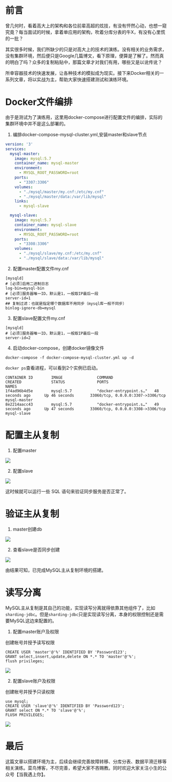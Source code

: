 # 前言

曾几何时，看着高大上的架构和各位前辈高超的炫技，有没有怦然心动，也想一窥究竟？每当面试的时候，拿着单应用的架构，吹着分库分表的牛X，有没有心里慌的一批？

其实很多时候，我们所缺少的只是对高大上的技术的演练。没有相关的业务需求，没有集群环境，然后便只是Google几篇博文，看下原理，便算是了解了。然而真的明白了吗？众多的复制粘贴中，那篇文章才对我们有用，哪些又是以讹传讹？

所幸容器技术的快速发展，让各种技术的模拟成为现实。接下来Docker相关的一系列文章，将以实战为主，帮助大家快速搭建测试和演练环境。

# Docker文件编排

由于是测试为了演练用，这里用docker-compose进行配置文件的编排，实际的集群环境中并不是这么部署的。

1. 编排docker-compose-mysql-cluster.yml,安装master和slave节点

```yaml
version: '3'
services:
  mysql-master:
    image: mysql:5.7
    container_name: mysql-master
    environment:
      - MYSQL_ROOT_PASSWORD=root
    ports:
      - "3307:3306"
    volumes:
      - "./mysql/master/my.cnf:/etc/my.cnf"
      - "./mysql/master/data:/var/lib/mysql"
    links:
      - mysql-slave

  mysql-slave:
    image: mysql:5.7
    container_name: mysql-slave
    environment:
      - MYSQL_ROOT_PASSWORD=root
    ports:
      - "3308:3306"
    volumes:
      - "./mysql/slave/my.cnf:/etc/my.cnf"
      - "./mysql/slave/data:/var/lib/mysql"

```

2. 配置master配置文件my.cnf

```
[mysqld]
# [必须]启用二进制日志
log-bin=mysql-bin 
# [必须]服务器唯一ID，默认是1，一般取IP最后一段  
server-id=1
## 复制过滤：也就是指定哪个数据库不用同步（mysql库一般不同步）
binlog-ignore-db=mysql
```

3. 配置slave配置文件my.cnf
 
```
[mysqld]
# [必须]服务器唯一ID，默认是1，一般取IP最后一段  
server-id=2
```

4. 启动docker-compose，创建docker镜像文件

```docker
docker-compose -f docker-compose-mysql-cluster.yml up -d
```

`docker ps`查看进程，可以看到2个实例已启动。

```
CONTAINER ID        IMAGE               COMMAND                  CREATED             STATUS              PORTS                               NAMES
1f4ad96b4d5e        mysql:5.7           "docker-entrypoint.s…"   48 seconds ago      Up 46 seconds       33060/tcp, 0.0.0.0:3307->3306/tcp   mysql-master
8e2214aacc43        mysql:5.7           "docker-entrypoint.s…"   49 seconds ago      Up 47 seconds       33060/tcp, 0.0.0.0:3308->3306/tcp   mysql-slave
```


# 配置主从复制

1. 配置master

![](https://gitee.com/idea360/oss/raw/master/images/docker-mysql-master.png)

2. 配置slave

![](https://gitee.com/idea360/oss/raw/master/images/docker-mysql-slave.png)

这时候就可以运行一些 SQL 语句来验证同步服务是否正常了。 


# 验证主从复制

1. master创建db

![](https://gitee.com/idea360/oss/raw/master/images/mysql-master-create-db.png)

2. 查看slave是否同步创建

![](https://gitee.com/idea360/oss/raw/master/images/mysql-slave-sync-db.png)

由结果可知，已完成MySQL主从复制环境的搭建。

# 读写分离

MySQL主从复制是其自己的功能，实现读写分离就得依靠其他组件了，比如`sharding-jdbc`。但是`sharding-jdbc`只是实现读写分离，本身的权限控制还是需要MySQL这边来配置的。

1. 配置master账户及权限

创建帐号并授予读写权限

```mysql
CREATE USER 'master'@'%' IDENTIFIED BY 'Password123';
GRANT select,insert,update,delete ON *.* TO 'master'@'%';
flush privileges;
```

![](https://gitee.com/idea360/oss/raw/master/images/mysql-master-create-user.png)


2. 配置slave账户及权限

创建帐号并授予只读权限

```mysql
use mysql;
CREATE USER 'slave'@'%' IDENTIFIED BY 'Password123';
GRANT select ON *.* TO 'slave'@'%';
FLUSH PRIVILEGES;
```

![](https://gitee.com/idea360/oss/raw/master/images/mysql-slave-create-user.png)

# 最后

这篇文章以搭建环境为主，后续会继续完善故障转移、分库分表、数据平滑迁移等相关演练。菜鸟博客，不尽完善，希望大家不吝赐教。同时欢迎大家关注小生的公众号【当我遇上你】。




